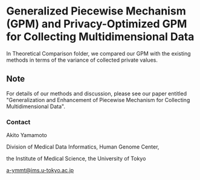 # Generalized Piecewise Mechanism (GPM) and Privacy-Optimized GPM for Collecting Multidimensional Data

In Theoretical Comparison folder, we compared our GPM with the existing methods in terms of the variance of collected private values.

## Note

For details of our methods and discussion, please see our paper entitled "Generalization and Enhancement of Piecewise Mechanism for Collecting Multidimensional Data".

### Contact
Akito Yamamoto

Division of Medical Data Informatics, Human Genome Center,

the Institute of Medical Science, the University of Tokyo

a-ymmt@ims.u-tokyo.ac.jp
